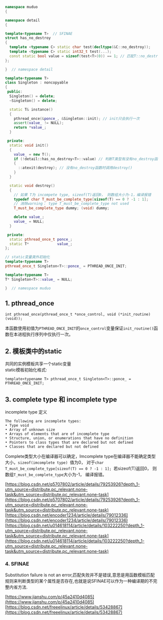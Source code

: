



```cpp
namespace muduo
{

namespace detail
{

template<typename T>  // SFINAE
struct has_no_destroy
{
  template <typename C> static char test(decltype(&C::no_destroy)); 
  template <typename C> static int32_t test(...);
  const static bool value = sizeof(test<T>(0)) == 1; // 匹配T::no_destroy是否存在
};

}  // namespace detail

template<typename T>
class Singleton : noncopyable
{
 public:
  Singleton() = delete;
  ~Singleton() = delete;

  static T& instance()
  {
    pthread_once(&ponce_, &Singleton::init); // init只会执行一次
    assert(value_ != NULL);
    return *value_;
  }

 private:
  static void init()
  {
    value_ = new T();
    if (!detail::has_no_destroy<T>::value) // 判断T类型有没有no_destroy函数
    {
      ::atexit(destroy); // 没有no_destroy函数时调用destroy()
    }
  }

  static void destroy()
  {
    // 如果 T为 incompete type, sizeof(T)返回0， 则数组大小为-1，编译报错
    typedef char T_must_be_complete_type[sizeof(T) == 0 ? -1 : 1]; 
    // 消除warning： type T_must_be_complete_type not used
    T_must_be_complete_type dummy; (void) dummy; 

    delete value_;
    value_ = NULL;
  }

 private:
  static pthread_once_t ponce_;
  static T*             value_;
};

// static变量类外初始化
template<typename T>
pthread_once_t Singleton<T>::ponce_ = PTHREAD_ONCE_INIT;

template<typename T>
T* Singleton<T>::value_ = NULL;

}  // namespace muduo

```


## 1. pthread_once
`int pthread_once(pthread_once_t *once_control, void (*init_routine) (void));` 

本函数使用初值为`PTHREAD_ONCE_INIT`的`once_control`变量保证`init_routine()`函数在本进程执行序列中仅执行一次。

## 2. 模板类中的static
共同的实例模板共享一个static变量<br>
static模板初始化格式:

`template<typename T>
pthread_once_t Singleton<T>::ponce_ = PTHREAD_ONCE_INIT;`

## 3. complete type 和 incomplete type

incomplete type 定义
```
The following are incomplete types:
• Type void
• Array of unknown size
• Arrays of elements that are of incomplete type
• Structure, union, or enumerations that have no definition
• Pointers to class types that are declared but not defined
• Classes that are declared but not defined
```

Complete类型大小在编译器可以确定，Imcomplete type在编译器不能确定类型大小，`sizeof(imcomplete type) `值为0， 对于`char T_must_be_complete_type[sizeof(T) == 0 ? -1 : 1]; `若sizeof(T)返回0， 则数组`T_must_be_complete_type`大小为-1， 编译报错。

[https://blog.csdn.net/q5707802/article/details/79253926?depth_1-utm_source=distribute.pc_relevant.none-task&utm_source=distribute.pc_relevant.none-task](https://blog.csdn.net/q5707802/article/details/79253926?depth_1-utm_source=distribute.pc_relevant.none-task&utm_source=distribute.pc_relevant.none-task)
[https://blog.csdn.net/encoder1234/article/details/79012336](https://blog.csdn.net/encoder1234/article/details/79012336)
[https://blog.csdn.net/u014618114/article/details/103222250?depth_1-utm_source=distribute.pc_relevant.none-task&utm_source=distribute.pc_relevant.none-task](https://blog.csdn.net/u014618114/article/details/103222250?depth_1-utm_source=distribute.pc_relevant.none-task&utm_source=distribute.pc_relevant.none-task)
### 4. SFINAE
Substitution failure is not an error,匹配失败并不是错误,意思是用函数模板匹配规则来判断类型的某个属性是否存在,也就是说SFINAE可以作为一种编译期的不完整内省方法.

[https://www.jianshu.com/p/45a2410d4085](https://www.jianshu.com/p/45a2410d4085)
[https://blog.csdn.net/freeelinux/article/details/53428867](https://blog.csdn.net/freeelinux/article/details/53428867)

